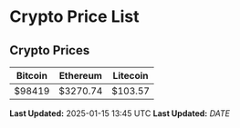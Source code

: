 # Crypto Price List

## Crypto Prices
| Bitcoin | Ethereum | Litecoin |
| ------- | -------- | -------- |
| $98419 | $3270.74 | $103.57 |
**Last Updated:** 2025-01-15 13:45 UTC
**Last Updated:** $DATE$

